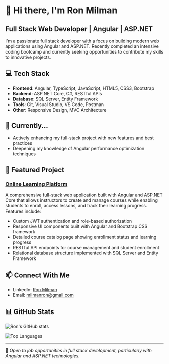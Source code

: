 # 👋 Hi there, I'm Ron Milman

## Full Stack Web Developer | Angular | ASP.NET

I'm a passionate full stack developer with a focus on building modern web applications using Angular and ASP.NET. Recently completed an intensive coding bootcamp and currently seeking opportunities to contribute my skills to innovative projects.

## 💻 Tech Stack

- **Frontend**: Angular, TypeScript, JavaScript, HTML5, CSS3, Bootstrap
- **Backend**: ASP.NET Core, C#, RESTful APIs
- **Database**: SQL Server, Entity Framework
- **Tools**: Git, Visual Studio, VS Code, Postman
- **Other**: Responsive Design, MVC Architecture

## 🌱 Currently...

- Actively enhancing my full-stack project with new features and best practices
- Deepening my knowledge of Angular performance optimization techniques

## 🚀 Featured Project

### [Online Learning Platform](https://github.com/MilmanRon/OnlineLearningPlatform)
A comprehensive full-stack web application built with Angular and ASP.NET Core that allows instructors to create and manage courses while enabling students to enroll, access lessons, and track their learning progress. Features include:

- Custom JWT authentication and role-based authorization
- Responsive UI components built with Angular and Bootstrap CSS framework
- Detailed course catalog page showing enrollment status and learning progress
- RESTful API endpoints for course management and student enrollment
- Relational database structure implemented with SQL Server and Entity Framework

## 📫 Connect With Me

- LinkedIn: [Ron Milman](https://linkedin.com/in/milmanron)
- Email: milmanron@gmail.com

## 📊 GitHub Stats

![Ron's GitHub stats](https://github-readme-stats.vercel.app/api?username=MilmanRon&show_icons=true&theme=tokyonight)

![Top Languages](https://github-readme-stats.vercel.app/api/top-langs/?username=MilmanRon&layout=compact&theme=tokyonight)

---

💼 *Open to job opportunities in full stack development, particularly with Angular and ASP.NET technologies.*
